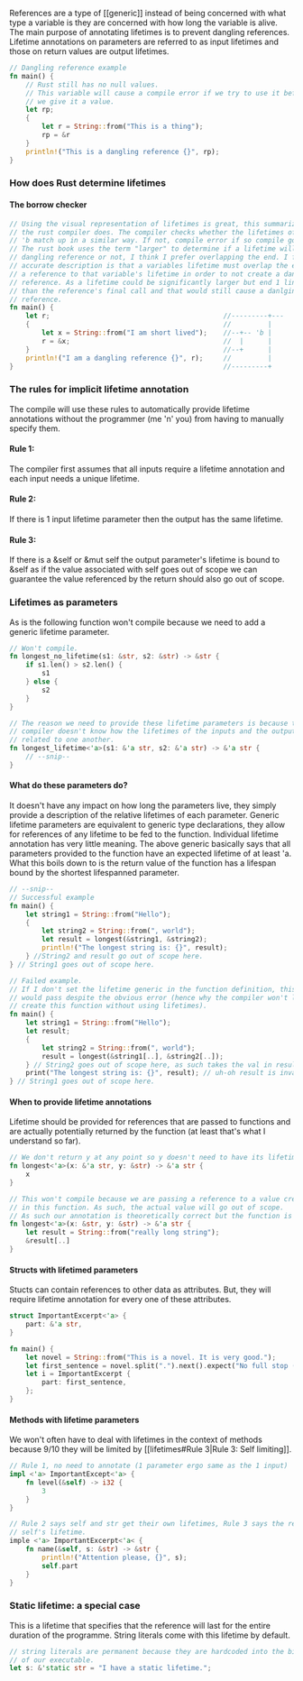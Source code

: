 References are a type of [[generic]] instead of being concerned with what type a variable is they are concerned with how long the variable is alive. 
The main purpose of annotating lifetimes is to prevent dangling references. 
Lifetime annotations on parameters are referred to as input lifetimes and those on return values are output lifetimes. 
```rust
// Dangling reference example
fn main() {
	// Rust still has no null values. 
	// This variable will cause a compile error if we try to use it before 
	// we give it a value. 
	let rp;
	{
		let r = String::from("This is a thing");
		rp = &r
	}
	println!("This is a dangling reference {}", rp);
}
```

### How does Rust determine lifetimes
#### The borrow checker
```rust
// Using the visual representation of lifetimes is great, this summarizes what 
// the rust compiler does. The compiler checks whether the lifetimes of 'a and 
// 'b match up in a similar way. If not, compile error if so compile good. 
// The rust book uses the term "larger" to determine if a lifetime will cause a
// dangling reference or not, I think I prefer overlapping the end. I feel a more
// accurate description is that a variables lifetime must overlap the ending of
// a reference to that variable's lifetime in order to not create a dangling 
// reference. As a lifetime could be significantly larger but end 1 line earlier
// than the reference's final call and that would still cause a danlging 
// reference. 
fn main() {
	let r;                                           //---------+---   'a
	{                                                //         |
		let x = String::from("I am short lived");    //--+-- 'b |
		r = &x;                                      //  |      |
	}                                                //--+      |
	println!("I am a dangling reference {}", r);     //         |
}                                                    //---------+
```

### The rules for implicit lifetime annotation

The compile will use these rules to automatically provide lifetime annotations without the programmer (me 'n' you) from having to manually specify them.
#### Rule 1:
The compiler first assumes that all inputs require a lifetime annotation and each input needs a unique lifetime.

#### Rule 2:
If there is 1 input lifetime parameter then the output has the same lifetime.

#### Rule 3:
If there is a &self or &mut self the output parameter's lifetime is bound to &self as if the value associated with self goes out of scope we can guarantee the value referenced by the return should also go out of scope. 

### Lifetimes as parameters
As is the following function won't compile because we need to add a generic lifetime parameter.
```rust
// Won't compile.
fn longest_no_lifetime(s1: &str, s2: &str) -> &str {
	if s1.len() > s2.len() {
		s1
	} else {
		s2
	}
}

// The reason we need to provide these lifetime parameters is because the 
// compiler doesn't know how the lifetimes of the inputs and the outputs are
// related to one another. 
fn longest_lifetime<'a>(s1: &'a str, s2: &'a str) -> &'a str {
	// --snip--
}
```

#### What do these parameters do?
It doesn't have any impact on how long the parameters live, they simply provide a description of the relative lifetimes of each parameter. Generic lifetime parameters are equivalent to generic type declarations, they allow for references of any lifetime to be fed to the function. Individual lifetime annotation has very little meaning. 
The above generic basically says that all parameters provided to the function have an expected lifetime of at least 'a. What this boils down to is the return value of the function has a lifespan bound by the shortest lifespanned parameter.  
```rust
// --snip--
// Successful example
fn main() {
	let string1 = String::from("Hello");
	{
		let string2 = String::from(", world");
		let result = longest(&string1, &string2);
		println!("The longest string is: {}", result);
	} //String2 and result go out of scope here.
} // String1 goes out of scope here. 

// Failed example.
// If I don't set the lifetime generic in the function definition, this code 
// would pass despite the obvious error (hence why the compiler won't let you
// create this function without using lifetimes).
fn main() {
	let string1 = String::from("Hello");
	let result;
	{
		let string2 = String::from(", world");
		result = longest(&string1[..], &string2[..]);
	} // String2 goes out of scope here, as such takes the val in result with it
	print("The longest string is: {}", result); // uh-oh result is invalid ^
} // String1 goes out of scope here. 
```

#### When to provide lifetime annotations
Lifetime should be provided for references that are passed to functions and are actually potentially returned by the function (at least that's what I understand so far).
```rust
// We don't return y at any point so y doesn't need to have its lifetime examined
fn longest<'a>(x: &'a str, y: &str) -> &'a str {
	x
}

// This won't compile because we are passing a reference to a value created 
// in this function. As such, the actual value will go out of scope.
// As such our annotation is theoretically correct but the function is just dead.
fn longest<'a>(x: &str, y: &str) -> &'a str {
	let result = String::from("really long string");
	&result[..]
}
```

#### Structs with lifetimed parameters
Stucts can contain references to other data as attributes. But, they will require lifetime annotation for every one of these attributes.
```rust
struct ImportantExcerpt<'a> {
	part: &'a str,
}

fn main() {
	let novel = String::from("This is a novel. It is very good.");
	let first_sentence = novel.split(".").next().expect("No full stop (.)");
	let i = ImportantExcerpt {
		part: first_sentence,
	};
}
```

#### Methods with lifetime parameters
We won't often have to deal with lifetimes in the context of methods because 9/10 they will be limited by [[lifetimes#Rule 3|Rule 3: Self limiting]]. 
```rust
// Rule 1, no need to annotate (1 parameter ergo same as the 1 input)
impl <'a> ImportantExcept<'a> {
	fn level(&self) -> i32 {
		3
	}
}

// Rule 2 says self and str get their own lifetimes, Rule 3 says the return gets
// self's lifetime.
imple <'a> ImportantExcerpt<'a< {
	fn name(&self, s: &str) -> &str {
		println!("Attention please, {}", s);
		self.part
	}
}
```

### Static lifetime: a special case
This is a lifetime that specifies that the reference will last for the entire duration of the programme. String literals come with this lifetime by default. 
```rust
// string literals are permanent because they are hardcoded into the binary 
// of our executable.
let s: &'static str = "I have a static lifetime.";
```